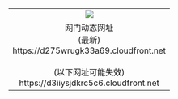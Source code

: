 ﻿<table>
  <tr></tr>
  <tr><td colspan=2 align=center><img src="https://d275wrugk33a69.cloudfront.net/Up/oGate.jpg" /></td></tr>
  <tr><td colspan=2 align=center>网门动态网址<br/>(最新)
<br>https://d275wrugk33a69.cloudfront.net
<br/><br/>(以下网址可能失效)
<br>https://d3iiysjdkrc5c6.cloudfront.net
    </td>
  </tr>
</table>
